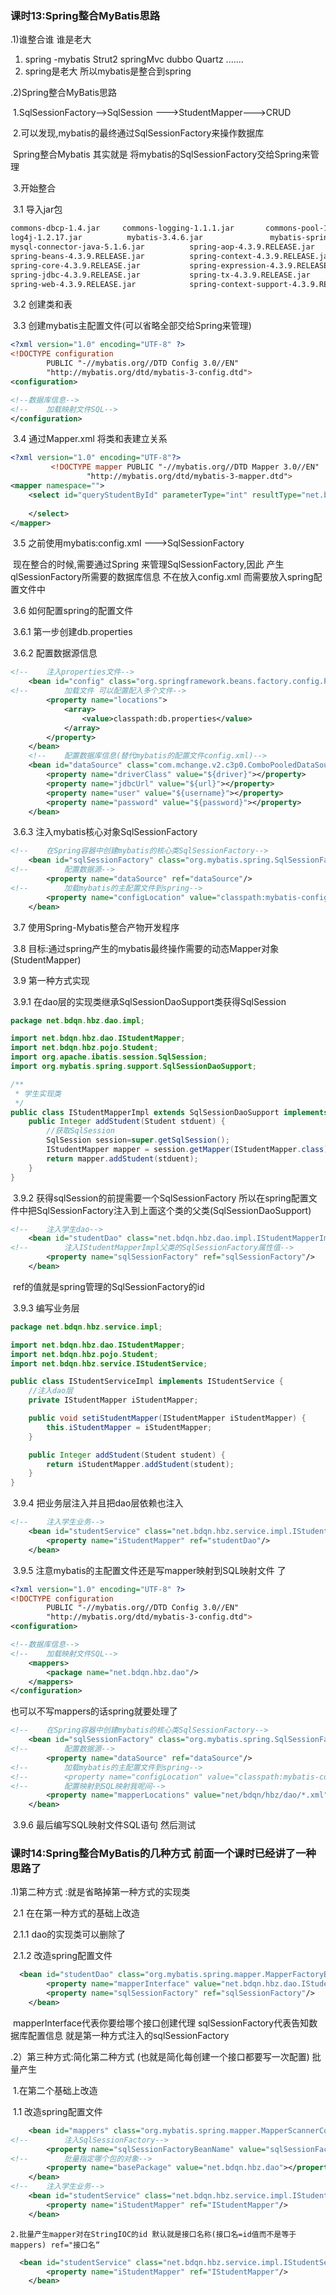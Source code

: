 ### 	课时13:Spring整合MyBatis思路

.1)谁整合谁   谁是老大

1. spring -mybatis     Strut2    springMvc  dubbo   Quartz  ....... 
2. spring是老大   所以mybatis是整合到spring

.2)Spring整合MyBatis思路

​	1.SqlSessionFactory-->SqlSession  --->StudentMapper--->CRUD

​	2.可以发现,mybatis的最终通过SqlSessionFactory来操作数据库

​		Spring整合Mybatis 其实就是 将mybatis的SqlSessionFactory交给Spring来管理

​	3.开始整合

​		3.1 导入jar包

```tex
commons-dbcp-1.4.jar     commons-logging-1.1.1.jar       commons-pool-1.6.jar
log4j-1.2.17.jar          mybatis-3.4.6.jar               mybatis-spring-1.3.1.jar
mysql-connector-java-5.1.6.jar			spring-aop-4.3.9.RELEASE.jar
spring-beans-4.3.9.RELEASE.jar			spring-context-4.3.9.RELEASE.jar
spring-core-4.3.9.RELEASE.jar			spring-expression-4.3.9.RELEASE.jar
spring-jdbc-4.3.9.RELEASE.jar			spring-tx-4.3.9.RELEASE.jar
spring-web-4.3.9.RELEASE.jar			spring-context-support-4.3.9.RELEASE.jar
```

​	  3.2  创建类和表 

​	  3.3 创建mybatis主配置文件(可以省略全部交给Spring来管理)

```xml
<?xml version="1.0" encoding="UTF-8" ?>
<!DOCTYPE configuration
        PUBLIC "-//mybatis.org//DTD Config 3.0//EN"
        "http://mybatis.org/dtd/mybatis-3-config.dtd">
<configuration>

<!--数据库信息-->
<!--    加载映射文件SQL-->
</configuration>
```

​		3.4 通过Mapper.xml 将类和表建立关系

```xml
<?xml version="1.0" encoding="UTF-8"?>
         <!DOCTYPE mapper PUBLIC "-//mybatis.org//DTD Mapper 3.0//EN"
                 "http://mybatis.org/dtd/mybatis-3-mapper.dtd">
<mapper namespace="">
    <select id="queryStudentById" parameterType="int" resultType="net.bdqn.hbz.pojo.Student">
        
    </select>
</mapper>
```

​		3.5  之前使用mybatis:config.xml --->SqlSessionFactory

​				现在整合的时候,需要通过Spring 来管理SqlSessionFactory,因此 产生qlSessionFactory所需要的数据库信息  不在放入config.xml 而需要放入spring配置文件中

​		3.6 如何配置spring的配置文件

​			3.6.1 第一步创建db.properties

​			3.6.2 配置数据源信息

```xml
<!--    注入properties文件-->
    <bean id="config" class="org.springframework.beans.factory.config.PreferencesPlaceholderConfigurer">
<!--        加载文件 可以配置配入多个文件-->
        <property name="locations">
            <array>
                <value>classpath:db.properties</value>
            </array>
        </property>
    </bean>
    <!--    配置数据库信息(替代mybatis的配置文件config.xml)-->
    <bean id="dataSource" class="com.mchange.v2.c3p0.ComboPooledDataSource">
        <property name="driverClass" value="${driver}"></property>
        <property name="jdbcUrl" value="${url}"></property>
        <property name="user" value="${username}"></property>
        <property name="password" value="${password}"></property>
    </bean>
```

​			3.6.3 注入mybatis核心对象SqlSessionFactory

```xml
<!--    在Spring容器中创建mybatis的核心类SqlSessionFactory-->
    <bean id="sqlSessionFactory" class="org.mybatis.spring.SqlSessionFactoryBean">
<!--        配置数据源-->
        <property name="dataSource" ref="dataSource"/>
<!--        加载mybatis的主配置文件到spring-->
        <property name="configLocation" value="classpath:mybatis-config.xml"/>
    </bean>
```

​		3.7 使用Spring-Mybatis整合产物开发程序

​		3.8 目标:通过spring产生的mybatis最终操作需要的动态Mapper对象(StudentMapper)

​		3.9 第一种方式实现

​			3.9.1 在dao层的实现类继承SqlSessionDaoSupport类获得SqlSession  

```java
package net.bdqn.hbz.dao.impl;

import net.bdqn.hbz.dao.IStudentMapper;
import net.bdqn.hbz.pojo.Student;
import org.apache.ibatis.session.SqlSession;
import org.mybatis.spring.support.SqlSessionDaoSupport;

/**
 * 学生实现类
 */
public class IStudentMapperImpl extends SqlSessionDaoSupport implements IStudentMapper {
    public Integer addStudent(Student stduent) {
        //获取SqlSession
        SqlSession session=super.getSqlSession();
        IStudentMapper mapper = session.getMapper(IStudentMapper.class);
        return mapper.addStudent(stduent);
    }
}

```

​			3.9.2 获得sqlSession的前提需要一个SqlSessionFactory  所以在spring配置文件中把SqlSessionFactory注入到上面这个类的父类(SqlSessionDaoSupport)  

```xml
<!--    注入学生dao-->
    <bean id="studentDao" class="net.bdqn.hbz.dao.impl.IStudentMapperImpl">
<!--        注入IStudentMapperImpl父类的SqlSessionFactory属性值-->
        <property name="sqlSessionFactory" ref="sqlSessionFactory"/>
    </bean>
```

​				ref的值就是spring管理的SqlSessionFactory的id

​			3.9.3 编写业务层

```java
package net.bdqn.hbz.service.impl;

import net.bdqn.hbz.dao.IStudentMapper;
import net.bdqn.hbz.pojo.Student;
import net.bdqn.hbz.service.IStudentService;

public class IStudentServiceImpl implements IStudentService {
    //注入dao层
    private IStudentMapper iStudentMapper;

    public void setiStudentMapper(IStudentMapper iStudentMapper) {
        this.iStudentMapper = iStudentMapper;
    }

    public Integer addStudent(Student student) {
        return iStudentMapper.addStudent(student);
    }
}

```

​			3.9.4 把业务层注入并且把dao层依赖也注入

```xml
<!--    注入学生业务-->
    <bean id="studentService" class="net.bdqn.hbz.service.impl.IStudentServiceImpl">
        <property name="iStudentMapper" ref="studentDao"/>
    </bean>
```

​			3.9.5 注意mybatis的主配置文件还是写mapper映射到SQL映射文件 了

```xml
<?xml version="1.0" encoding="UTF-8" ?>
<!DOCTYPE configuration
        PUBLIC "-//mybatis.org//DTD Config 3.0//EN"
        "http://mybatis.org/dtd/mybatis-3-config.dtd">
<configuration>

<!--数据库信息-->
<!--    加载映射文件SQL-->
    <mappers>
        <package name="net.bdqn.hbz.dao"/>
    </mappers>
</configuration>
```

  也可以不写mappers的话spring就要处理了

```xml
<!--    在Spring容器中创建mybatis的核心类SqlSessionFactory-->
    <bean id="sqlSessionFactory" class="org.mybatis.spring.SqlSessionFactoryBean">
<!--        配置数据源-->
        <property name="dataSource" ref="dataSource"/>
<!--        加载mybatis的主配置文件到spring-->
<!--        <property name="configLocation" value="classpath:mybatis-config.xml"/>-->
<!--        配置映射到SQL映射我呢间-->
        <property name="mapperLocations" value="net/bdqn/hbz/dao/*.xml"></property>
    </bean>
```

​		3.9.6 最后编写SQL映射文件SQL语句   然后测试

### 课时14:Spring整合MyBatis的几种方式  前面一个课时已经讲了一种思路了

.1)第二种方式 :就是省略掉第一种方式的实现类

​		2.1 在在第一种方式的基础上改造

​			2.1.1 dao的实现类可以删除了

​			2.1.2 改造spring配置文件

```xml
  <bean id="studentDao" class="org.mybatis.spring.mapper.MapperFactoryBean">
        <property name="mapperInterface" value="net.bdqn.hbz.dao.IStudentMapper"/>
        <property name="sqlSessionFactory" ref="sqlSessionFactory"/>
    </bean>
```

​			mapperInterface代表你要给哪个接口创建代理   sqlSessionFactory代表告知数据库配置信息  就是第一种方式注入的sqlSessionFactory

.2）第三种方式:简化第二种方式   (也就是简化每创建一个接口都要写一次配置) 批量产生

​	1.在第二个基础上改造

​		1.1 改造spring配置文件

```xml
    <bean id="mappers" class="org.mybatis.spring.mapper.MapperScannerConfigurer">
<!--        注入SqlSessionFactory-->
        <property name="sqlSessionFactoryBeanName" value="sqlSessionFactory"></property>
<!--        批量指定哪个包的对象-->
        <property name="basePackage" value="net.bdqn.hbz.dao"></property>
    </bean> 
<!--    注入学生业务-->
    <bean id="studentService" class="net.bdqn.hbz.service.impl.IStudentServiceImpl">
        <property name="iStudentMapper" ref="IStudentMapper"/>
    </bean>
```

 	2.批量产生mapper对在StringIOC的id 默认就是接口名称(接口名=id值而不是等于mappers) ref="接口名“

```xml
  <bean id="studentService" class="net.bdqn.hbz.service.impl.IStudentServiceImpl">
        <property name="iStudentMapper" ref="IStudentMapper"/>
    </bean>
```

​	